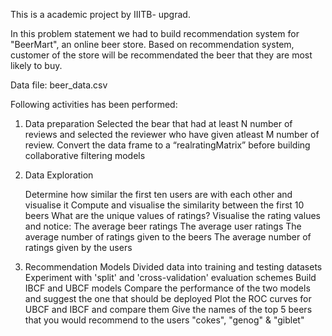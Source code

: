 
This is a academic project by IIITB- upgrad.

In this problem statement we had to build recommendation system for "BeerMart", an online beer store. Based on recommendation system, customer of the store will be recommendated the beer that they are most likely to buy. 

Data file: beer_data.csv

Following activities has been performed: 

1. Data preparation
   Selected the bear that had at least N number of reviews and selected the reviewer who have given atleast M number of review.
   Convert the data frame to a “realratingMatrix” before building collaborative filtering models

2. Data Exploration

    Determine how similar the first ten users are with each other and visualise it
    Compute and visualise the similarity between the first 10 beers
    What are the unique values of ratings?
    Visualise the rating values and notice:
        The average beer ratings
        The average user ratings
        The average number of ratings given to the beers
        The average number of ratings given by the users

3. Recommendation Models
    Divided data into training and testing datasets
    Experiment with 'split' and 'cross-validation' evaluation schemes
    Build IBCF and UBCF models
    Compare the performance of the two models and suggest the one that should be deployed
    Plot the ROC curves for UBCF and IBCF and compare them
    Give the names of the top 5 beers that you would recommend to the users "cokes", "genog" & "giblet"
